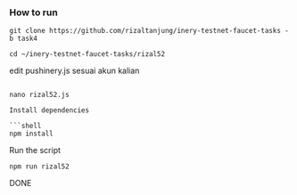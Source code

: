 ### How to run

```shell
git clone https://github.com/rizaltanjung/inery-testnet-faucet-tasks -b task4
```

```shell
cd ~/inery-testnet-faucet-tasks/rizal52
```
edit pushinery.js sesuai akun kalian
```shell

nano rizal52.js

Install dependencies

```shell
npm install
```

Run the script

```
npm run rizal52
```
DONE
